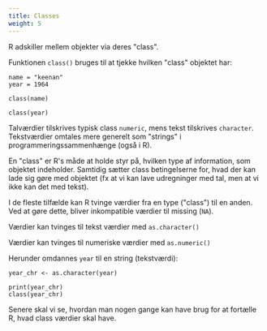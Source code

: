 ```yaml
---
title: Classes
weight: 5
---
```

R adskiller mellem objekter via deres "class".

Funktionen `class()` bruges til at tjekke hvilken "class" objektet har:

```{r}
name = "keenan"
year = 1964
```

```{r}
class(name)
```

```{r}
class(year)
```

Talværdier tilskrives typisk class `numeric`, mens tekst tilskrives `character`. Tekstværdier omtales mere generelt som "strings" i programmeringssammenhænge (også i R).

En "class" er R's måde at holde styr på, hvilken type af information, som objektet indeholder. Samtidig sætter class betingelserne for, hvad der kan lade sig gøre med objektet (fx at vi kan lave udregninger med tal, men at vi ikke kan det med tekst).

I de fleste tilfælde kan R tvinge værdier fra en type ("class") til en anden. Ved at gøre dette, bliver inkompatible værdier til missing (`NA`).

Værdier kan tvinges til tekst værdier med `as.character()`

Værdier kan tvinges til numeriske værdier med `as.numeric()`

Herunder omdannes `year` til en string (tekstværdi):

```{r}
year_chr <- as.character(year)

print(year_chr)
class(year_chr)
```

Senere skal vi se, hvordan man nogen gange kan have brug for at fortælle R, hvad class værdier skal have.
